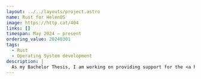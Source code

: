 ```yaml
---
layout: ../../layouts/project.astro
name: Rust for HelenOS
image: https://http.cat/404
links: []
timespan: May 2024 – present
ordering_value: 20240301
tags:
  - Rust
  - Operating System development
description: |
  As my Bachelor Thesis, I am working on providing support for the <a href="https://www.helenos.org">HelenOS operating system</a> to the Rust compiler, i.e. allow compiling Rust programs for HelenOS. This had me digging in the internals of Rust standard library, LLVM configuration, and requires a deep understanding of the ELF binary format, the linking procedure and generally a very good understanding of concepts used in modern operating systems.
---
```

